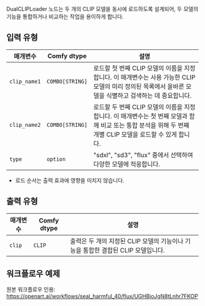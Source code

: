 DualCLIPLoader 노드는 두 개의 CLIP 모델을 동시에 로드하도록 설계되어, 두 모델의 기능을 통합하거나 비교하는 작업을 용이하게 합니다.

## 입력 유형

| 매개변수    | Comfy dtype  | 설명 |
|--------------|--------------|-------------|
| `clip_name1` | `COMBO[STRING]` | 로드할 첫 번째 CLIP 모델의 이름을 지정합니다. 이 매개변수는 사용 가능한 CLIP 모델의 미리 정의된 목록에서 올바른 모델을 식별하고 검색하는 데 중요합니다. |
| `clip_name2` | `COMBO[STRING]` | 로드할 두 번째 CLIP 모델의 이름을 지정합니다. 이 매개변수는 첫 번째 모델과 함께 비교 또는 통합 분석을 위해 두 번째 개별 CLIP 모델을 로드할 수 있게 합니다. |
| `type`       | `option`        | "sdxl", "sd3", "flux" 중에서 선택하여 다양한 모델에 적응합니다. |

* 로드 순서는 출력 효과에 영향을 미치지 않습니다.

## 출력 유형

| 매개변수 | Comfy dtype  | 설명 |
|-----------|--------------|-------------|
| `clip`    | `CLIP`       | 출력은 두 개의 지정된 CLIP 모델의 기능이나 기능을 통합한 결합된 CLIP 모델입니다. |

## 워크플로우 예제

원본 워크플로우 인용: <https://openart.ai/workflows/seal_harmful_40/flux/UGHBjoJgN8tLnhr7FKOP>
